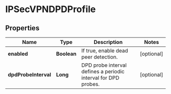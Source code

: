 # IPSecVPNDPDProfile

## Properties
Name | Type | Description | Notes
------------ | ------------- | ------------- | -------------
**enabled** | **Boolean** | If true, enable dead peer detection. |  [optional]
**dpdProbeInterval** | **Long** | DPD probe interval defines a periodic interval for DPD probes. |  [optional]
